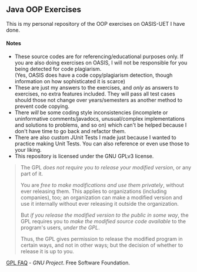 ## Java OOP Exercises

This is my personal repository of the OOP exercises on OASIS-UET I have done.

#### Notes

- These source codes are for referencing/educational purposes only.
If you are also doing exercises on OASIS, I will not be responsible for you being detected for code plagiarism.  
(Yes, OASIS does have a code copy/plagiarism detection, though information on how sophisticated it is scarce)
- These are just my answers to the exercises, and *only* as answers to exercises, no extra features included.
They will pass all test cases should those not change over years/semesters as another method to prevent code copying.
- There *will* be some coding style inconsistencies
(incomplete or uninformative comments/javadocs, unusual/complex implementations and solutions to problems, and so on)
which can't be helped because I don't have time to go back and refactor them.
- There are also custom JUnit Tests I made just because I wanted to practice making Unit Tests.
You can also reference or even use those to your liking.
- This repository is licensed under the GNU GPLv3 license.
> The GPL _does not require you to release your modified version_, or any part of it.
> 
> You are _free to make modifications and use them privately_, without ever releasing them.
> This applies to organizations (including companies), too;
> an organization can make a modified version and use it internally without ever releasing it outside the organization.
> 
> But _if you release the modified version to the public in some way_,
> the GPL requires you to _make the modified source code available_ to the program's users, _under the GPL_.
> 
> Thus, the GPL gives permission to release the modified program in certain ways,
> and not in other ways; but the decision of whether to release it is up to you.

[GPL FAQ](https://www.gnu.org/licenses/gpl-faq.html#GPLRequireSourcePostedPublic) - _GNU Project_. Free Software Foundation.